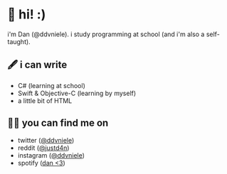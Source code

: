 # 🌱 hi! :)
i'm Dan (@ddvniele). i study programming at school (and i'm also a self-taught).

## 🖋 i can write
- C# (learning at school)
- Swift & Objective-C (learning by myself)
- a little bit of HTML

## 🕵🏻 you can find me on
- twitter ([@ddvniele](https://www.twitter.com/ddvniele))
- reddit ([@justd4n](https://www.reddit.com/justd4n))
- instagram ([@ddvniele](https://www.instagram.com/ddvniele))
- spotify ([dan <3](https://www.sptfy.com/ddvniele))
